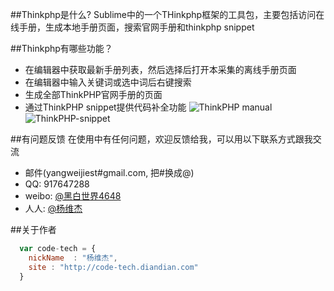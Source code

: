 ##Thinkphp是什么?
Sublime中的一个THinkphp框架的工具包，主要包括访问在线手册，生成本地手册页面，搜索官网手册和thinkphp snippet

##Thinkphp有哪些功能？

*  在编辑器中获取最新手册列表，然后选择后打开本采集的离线手册页面
*  在编辑器中输入关键词或选中词后右键搜索
*  生成全部ThinkPHP官网手册的页面
*  通过ThinkPHP snippet提供代码补全功能
![ThinkPHP manual](http://ww2.sinaimg.cn/large/50075709tw1dytu1g1xa1j.jpg)
![ThinkPHP-snippet](http://bbs.thinkphp.cn/data/attachment/forum/201207/27/0942179zll1qlqs9dsn3tt.png)

##有问题反馈
在使用中有任何问题，欢迎反馈给我，可以用以下联系方式跟我交流

* 邮件(yangweijiest#gmail.com, 把#换成@)
* QQ: 917647288
* weibo: [@黑白世界4648](http://weibo.com/1342658313)
* 人人: [@杨维杰](http://www.renren.com/247050624)

##关于作者

```javascript
  var code-tech = {
    nickName  : "杨维杰",
    site : "http://code-tech.diandian.com"
  }
```